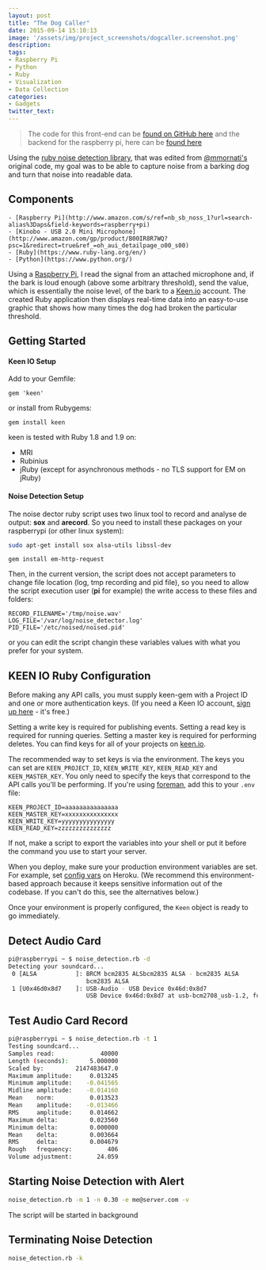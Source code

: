 ```yaml
---
layout: post
title: "The Dog Caller"
date: 2015-09-14 15:10:13
image: '/assets/img/project_screenshots/dogcaller.screenshot.png'
description:
tags:
- Raspberry Pi
- Python
- Ruby
- Visualization
- Data Collection
categories:
- Gadgets
twitter_text:
---
```


> The code for this front-end can be <a href="https://github.com/scaperoth/DogCaller">found on GitHub here</a> and the backend for the raspberry pi, here can be <a href="https://github.com/scaperoth/ruby-noise-detection">found here</a>

Using the [ruby noise detection library](https://github.com/scaperoth/ruby-noise-detection), that was edited from [@mmornati's](https://github.com/mmornati) original code, my goal was to be able to capture noise from a barking dog and turn that noise into readable data.

## Components
	- [Raspberry Pi](http://www.amazon.com/s/ref=nb_sb_noss_1?url=search-alias%3Daps&field-keywords=raspberry+pi)
	- [Kinobo - USB 2.0 Mini Microphone](http://www.amazon.com/gp/product/B00IR8R7WQ?psc=1&redirect=true&ref_=oh_aui_detailpage_o00_s00)
	- [Ruby](https://www.ruby-lang.org/en/)
	- [Python](https://www.python.org/)

Using a [Raspberry Pi](https://www.raspberrypi.org/), I read the signal from an attached microphone and, if the bark is loud enough (above some arbitrary threshold), send the value, which is essentially the noise level, of the bark to a [Keen.io](https://keen.io/) account. The created Ruby application then displays real-time data into an easy-to-use graphic that shows how many times the dog had broken the particular threshold. 

Getting Started
------------

#### Keen IO Setup   
Add to your Gemfile:

    gem 'keen'

or install from Rubygems:

    gem install keen

keen is tested with Ruby 1.8 and 1.9 on:

* MRI
* Rubinius
* jRuby (except for asynchronous methods - no TLS support for EM on jRuby)

#### Noise Detection Setup   
The noise dector ruby script uses two linux tool to record and analyse de
output: **sox** and **arecord**.
So you need to install these packages on your raspberrypi (or other linux
system):

```bash
sudo apt-get install sox alsa-utils libssl-dev
```
```
gem install em-http-request
```

Then, in the current version, the script does not accept parameters to change
file location (log, tmp recording and pid file), so you need to allow the script
execution user (**pi** for example) the write access to these files and folders:

```
RECORD_FILENAME='/tmp/noise.wav'
LOG_FILE='/var/log/noise_detector.log'
PID_FILE='/etc/noised/noised.pid'
```

or you can edit the script changin these variables values with what you prefer
for your system.

KEEN IO Ruby Configuration
------------

Before making any API calls, you must supply keen-gem with a Project ID and one or more authentication keys.
(If you need a Keen IO account, [sign up here](https://keen.io/signup?s=gh-gem) - it's free.) 

Setting a write key is required for publishing events. Setting a read key is required for running queries. 
Setting a master key is required for performing deletes. You can find keys for all of your projects
on [keen.io](https://keen.io?s=gh-gem).

The recommended way to set keys is via the environment. The keys you can set are 
`KEEN_PROJECT_ID`, `KEEN_WRITE_KEY`, `KEEN_READ_KEY` and `KEEN_MASTER_KEY`.
You only need to specify the keys that correspond to the API calls you'll be performing. 
If you're using [foreman](http://ddollar.github.com/foreman/), add this to your `.env` file:

    KEEN_PROJECT_ID=aaaaaaaaaaaaaaa
    KEEN_MASTER_KEY=xxxxxxxxxxxxxxx
    KEEN_WRITE_KEY=yyyyyyyyyyyyyyy
    KEEN_READ_KEY=zzzzzzzzzzzzzzz

If not, make a script to export the variables into your shell or put it before the command you use to start your server.

When you deploy, make sure your production environment variables are set. For example,
set [config vars](https://devcenter.heroku.com/articles/config-vars) on Heroku. (We recommend this
environment-based approach because it keeps sensitive information out of the codebase. If you can't do this, see the alternatives below.)

Once your environment is properly configured, the `Keen` object is ready to go immediately.

Detect Audio Card
-----------------

```bash
pi@raspberrypi ~ $ noise_detection.rb -d
Detecting your soundcard...
 0 [ALSA           ]: BRCM bcm2835 ALSbcm2835 ALSA - bcm2835 ALSA
                      bcm2835 ALSA
 1 [U0x46d0x8d7    ]: USB-Audio - USB Device 0x46d:0x8d7
                      USB Device 0x46d:0x8d7 at usb-bcm2708_usb-1.2, full speed
```

Test Audio Card Record
----------------------
```bash
pi@raspberrypi ~ $ noise_detection.rb -t 1
Testing soundcard...
Samples read:             40000
Length (seconds):      5.000000
Scaled by:         2147483647.0
Maximum amplitude:     0.013245
Minimum amplitude:    -0.041565
Midline amplitude:    -0.014160
Mean    norm:          0.013523
Mean    amplitude:    -0.013466
RMS     amplitude:     0.014662
Maximum delta:         0.023560
Minimum delta:         0.000000
Mean    delta:         0.003664
RMS     delta:         0.004679
Rough   frequency:          406
Volume adjustment:       24.059
```

Starting Noise Detection with Alert
-----------------------------------
```bash
noise_detection.rb -m 1 -n 0.30 -e me@server.com -v
```
The script will be started in background

Terminating Noise Detection
---------------------------
```bash
noise_detection.rb -k
```